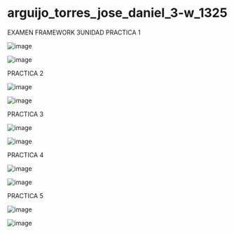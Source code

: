 # arguijo_torres_jose_daniel_3-w_1325
EXAMEN FRAMEWORK 3UNIDAD
PRACTICA 1

![image](https://github.com/user-attachments/assets/dd1c26eb-bb4a-44fb-81db-31742d067901)

![image](https://github.com/user-attachments/assets/65bf3b27-af37-46a2-87fa-7d3954475884)

PRACTICA 2

![image](https://github.com/user-attachments/assets/abdc6008-8679-407d-8822-08f23193a5d8)

![image](https://github.com/user-attachments/assets/fdb0b2ee-2aab-449a-81b5-e7ace63371b6)

PRACTICA 3 

![image](https://github.com/user-attachments/assets/c715562a-5856-4a7d-b69b-a318c3d32db3)

![image](https://github.com/user-attachments/assets/449bd1e5-1e39-40c4-b0a6-dfba9908724a)

PRACTICA 4

![image](https://github.com/user-attachments/assets/4231a3db-b7bd-4a4c-9b04-9ed4552e492f)

![image](https://github.com/user-attachments/assets/71e0fd84-b1b1-47a7-b8e9-a32ad1c59fd8)

PRACTICA 5

![image](https://github.com/user-attachments/assets/1cf751ba-e4ed-46e6-aa45-0e988e372c5c)

![image](https://github.com/user-attachments/assets/3b5872db-9127-4dd0-8424-b10f6f2239b6)
